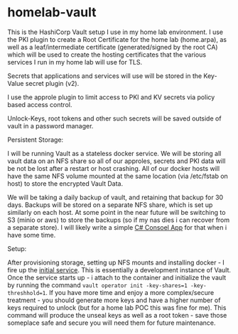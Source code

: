 # homelab-vault
This is the HashiCorp Vault setup I use in my home lab environment.  I use the PKI plugin to create a Root Certificate for the home lab (home.arpa), as well as a leaf/intermediate certificate (generated/signed by the root CA) which will be used to create the hosting certificates that the various services I run in my home lab will use for TLS.

Secrets that applications and services will use will be stored in the Key-Value secret plugin (v2).

I use the approle plugin to limit access to PKI and KV secrets via policy based access control.

Unlock-Keys, root tokens and other such secrets will be saved outside of vault in a password manager.

Persistent Storage:

I will be running Vault as a stateless docker service.  We will be storing all vault data on an NFS share so all of our approles, secrets and PKI data will be not be lost after a restart or host crashing.  All of our docker hosts will have the same NFS volume mounted at the same location (via /etc/fstab on host) to store the encrypted Vault Data.

We will be taking a daily backup of vault, and retaining that backup for 30 days.  Backups will be stored on a separate NFS share, which is set up similarly on each host.  At some point in the near future will be switching to S3 (minio or aws) to store the backups (so if my nas dies i can recover from a separate store).  I will likely write a simple [C# Consoel App](https://github.com/thefnordling/dotnet-s3-example) for that when i have some time.

Setup:

After provisioning storage, setting up NFS mounts and installing docker - I fire up the [initial service](./docker/initial/docker-compose.yml).  This is essentially a development instance of Vault.  Once the service starts up - i attach to the container and initialize the vault by running the command `vault operator init -key-shares=1 -key-threshhold=1`.  If you have more time and enjoy a more complex/secure treatment - you should generate more keys and have a higher number of keys required to unlock (but for a home lab POC this was fine for me).  This command will produce the unseal keys as well as a root token - save those someplace safe and secure you will need them for future maintenance.